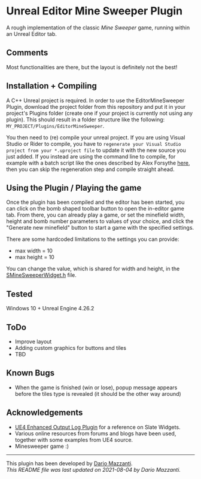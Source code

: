 # Unreal Editor Mine Sweeper Plugin
A rough implementation of the classic *Mine Sweeper* game, running within an Unreal Editor tab.

## Comments
Most functionalities are there, but the layout is definitely not the best!

## Installation + Compiling
A C++ Unreal project is required. 
In order to use the EditorMineSweeper Plugin, download the project folder from this repository and put it in your project's Plugins folder (create one if your project is currently not using any plugin).
This should result in a folder structure like the following: `MY_PROJECT/Plugins/EditorMineSweeper`.

You then need to (re) compile your unreal project. 
If you are using Visual Studio or Rider to compile, you have to `regenerate your Visual Studio project from your *.uproject file` to update it with the new source you just added. 
If you instead are using the command line to compile, for example with a batch script like the ones described by Alex Forsythe [here](https://www.youtube.com/watch?v=94FvzO1HVzY), then you can skip the regeneration step and compile straight ahead.

## Using the Plugin / Playing the game
Once the plugin has been compiled and the editor has been started, you can click on the bomb shaped toolbar button to open the in-editor game tab.
From there, you can already play a game, or set the minefield width, height and bomb number parameters to values of your choice, and click the "Generate new minefield" button to start a game with the specified settings.

There are some hardcoded limitations to the settings you can provide:
- max width = 10
- max height = 10

You can change the value, which is shared for width and height, in the [SMineSweeperWidget.h](Source/EditorMineSweeper/Private/Widgets/SMineSweeperWidget.h#L69) file.



## Tested
Windows 10 + Unreal Engine 4.26.2

## ToDo
- Improve layout
- Adding custom graphics for buttons and tiles
- TBD

## Known Bugs
- When the game is finished (win or lose), popup message appears before the tiles type is revealed (it should be the other way around)

## Acknowledgements
- [UE4 Enhanced Output Log Plugin](https://github.com/Cultrarius/UE4_MagicConsole) for a reference on Slate Widgets. 
- Various online resources from forums and blogs have been used, together with some examples from UE4 source.
- Minesweeper game :)

___
This plugin has been developed by [Dario Mazzanti](https://www.dariomazzanti.com).  
*This README file was last updated on 2021-08-04 by Dario Mazzanti.*
